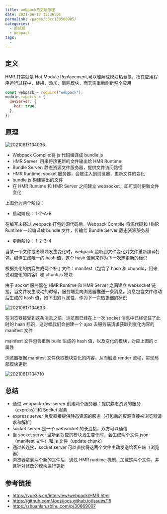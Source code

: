 ```yaml
---
title: webpack热更新原理
date: 2021-06-17 13:36:05
permalink: /pages/c6cc139500985/
categories:
  - 面试题
  - Webpack
tags:
  -
---
```


## 定义

HMR 其实就是 Hot Module Replacement,可以理解成模块热替换，指在应用程序运行过程中，替换、添加、删除模块，而无需重新刷新整个应用

```js
const webpack = require("webpack");
module.exports = {
  devServer: {
    hot: true,
  },
};
```

## 原理

![20210617134036](https://cdn.jsdelivr.net/gh/wu529778790/image/blog/20210617134036.png)

- Webpack Compile:将 js 代码编译成 bundle.js
- HMR Server: 用来将热更新的文件输出给 HMR Runtime
- Bundle Server: 静态资源文件服务器，提供文件访问路径
- HMR Runtime: socket 服务器，会被注入到浏览器，更新文件的变化
- bundle.js 构建输出的文件
- 在 HMR Runtime 和 HMR Server 之间建立 websocket，即可实时更新文件变化

上图分为两个阶段：

- 启动阶段： 1-2-A-B

在编写未经过 webpack 打包的源代码后，Webpack Compile 将源代码和 HMR Runtime 一起编译成 bundle 文件，传输给 Bundle Server 静态资源服务器

- 更新阶段： 1-2-3-4

当某一个文件或者模块发生变化时，webpack 监听到文件变化对文件重新编译打包，编译生成唯一的 hash 值，这个 hash 值用来作为下一次热更新的标识

根据变化的内容生成两个补丁文件：manifest（包含了 hash 和 chundId，用来说明变化的内容）和 chunk.js 模块

由于 socket 服务器在 HMR Runtime 和 HMR Server 之间建立 websocket 链接，当文件发生改动的时候，服务端会向浏览器推送一条消息，消息包含文件改动后生成的 hash 值，如下图的 h 属性，作为下一次热更细的标识

![20210617134633](https://cdn.jsdelivr.net/gh/wu529778790/image/blog/20210617134633.png)

在浏览器接受到这条消息之前，浏览器已经在上一次 socket 消息中已经记住了此时的 hash 标识，这时候我们会创建一个 ajax 去服务端请求获取到变化内容的 manifest 文件

mainfest 文件包含重新 build 生成的 hash 值，以及变化的模块，对应上图的 c 属性

浏览器根据 manifest 文件获取模块变化的内容，从而触发 render 流程，实现局部模块更新

![20210617134710](https://cdn.jsdelivr.net/gh/wu529778790/image/blog/20210617134710.png)

## 总结

- 通过 webpack-dev-server 创建两个服务器：提供静态资源的服务（express）和 Socket 服务
- express server 负责直接提供静态资源的服务（打包后的资源直接被浏览器请求和解析）
- socket server 是一个 websocket 的长连接，双方可以通信
- 当 socket server 监听到对应的模块发生变化时，会生成两个文件.json（manifest 文件）和.js 文件（update chunk）
- 通过长连接，socket server 可以直接将这两个文件主动发送给客户端（浏览器）
- 浏览器拿到两个新的文件后，通过 HMR runtime 机制，加载这两个文件，并且针对修改的模块进行更新

## 参考链接

- <https://vue3js.cn/interview/webpack/HMR.html>
- <https://github.com/Jocs/jocs.github.io/issues/15>
- <https://zhuanlan.zhihu.com/p/30669007>
